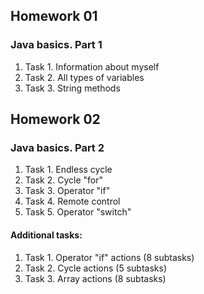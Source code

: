 ## Homework 01
### Java basics. Part 1
1. Task 1. Information about myself
2. Task 2. All types of variables
3. Task 3. String methods
## Homework 02
### Java basics. Part 2
1. Task 1. Endless cycle
2. Task 2. Cycle "for"
3. Task 3. Operator "if"
4. Task 4. Remote control
5. Task 5. Operator "switch"
#### Additional tasks:
1. Task 1. Operator "if" actions (8 subtasks)
2. Task 2. Cycle actions (5 subtasks)
3. Task 3. Array actions (8 subtasks)